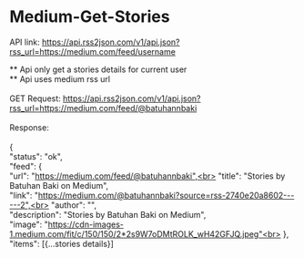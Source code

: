 # Medium-Get-Stories


API link: https://api.rss2json.com/v1/api.json?rss_url=https://medium.com/feed/username <br>

** Api only get a stories details for current user <br>
** Api uses medium rss url <br>
<br>
GET Request: https://api.rss2json.com/v1/api.json?rss_url=https://medium.com/feed/@batuhannbaki <br>
<br>
Response:<br>
<br>
{<br>
    "status": "ok",<br>
    "feed": {<br>
        "url": "https://medium.com/feed/@batuhannbaki",<br>
        "title": "Stories by Batuhan Baki on Medium",<br>
        "link": "https://medium.com/@batuhannbaki?source=rss-2740e20a8602------2",<br>
        "author": "",<br>
        "description": "Stories by Batuhan Baki on Medium",<br>
        "image": "https://cdn-images-1.medium.com/fit/c/150/150/2*2s9W7oDMtROLK_wH42GFJQ.jpeg"<br>
    },<br>
    "items": [{...stories details}]<br>
